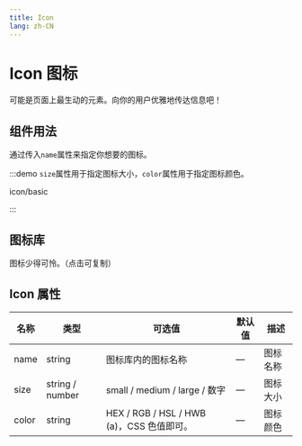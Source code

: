 ```yaml
---
title: Icon
lang: zh-CN
---
```


# Icon 图标

可能是页面上最生动的元素。向你的用户优雅地传达信息吧！



## 组件用法

通过传入`name`属性来指定你想要的图标。

:::demo `size`属性用于指定图标大小，`color`属性用于指定图标颜色。



icon/basic



:::



## 图标库

图标少得可怜。（点击可复制）

<IconList />



## Icon 属性

| 名称  | 类型            | 可选值                                    | 默认值 | 描述     |
| ----- | --------------- | ----------------------------------------- | ------ | -------- |
| name  | string          | 图标库内的图标名称                        | —      | 图标名称 |
| size  | string / number | small / medium / large / 数字             | —      | 图标大小 |
| color | string          | HEX / RGB / HSL / HWB (a)，CSS 色值即可。 | —      | 图标颜色 |
